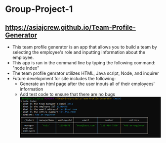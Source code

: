 # Group-Project-1
## https://asiajcrew.github.io/Team-Profile-Generator

* This team profile generator is an app that allows you to build a team by selecting the employee's role and inputting information about the employee.
* This app is ran in the command line by typing the following command: "node index"
* The team profile genrator utilizes HTML, Java script, Node, and inquirer
* Future development for site includes the following:
  - Generate an html page after the user inouts all of their employees' information
  - Add test code to ensure that there are no bugs
![app snippit](https://github.com/asiajcrew/Team-Profile-Generator/blob/main/img/app-screenshot.png)
